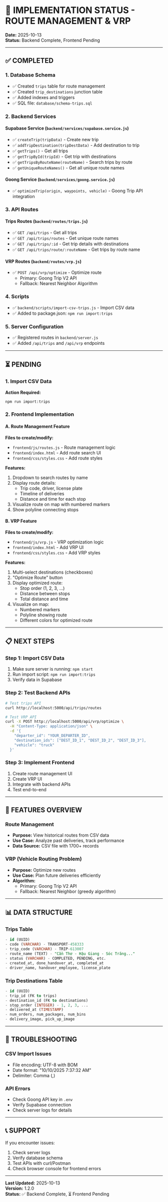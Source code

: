 # 🚀 IMPLEMENTATION STATUS - ROUTE MANAGEMENT & VRP

**Date:** 2025-10-13  
**Status:** Backend Complete, Frontend Pending

---

## ✅ COMPLETED

### **1. Database Schema**
- ✅ Created `trips` table for route management
- ✅ Created `trip_destinations` junction table
- ✅ Added indexes and triggers
- ✅ SQL file: `database/schema-trips.sql`

### **2. Backend Services**

#### **Supabase Service** (`backend/services/supabase.service.js`)
- ✅ `createTrip(tripData)` - Create new trip
- ✅ `addTripDestination(tripDestData)` - Add destination to trip
- ✅ `getTrips()` - Get all trips
- ✅ `getTripById(tripId)` - Get trip with destinations
- ✅ `getTripsByRouteName(routeName)` - Search trips by route
- ✅ `getUniqueRouteNames()` - Get all unique route names

#### **Goong Service** (`backend/services/goong.service.js`)
- ✅ `optimizeTrip(origin, waypoints, vehicle)` - Goong Trip API integration

### **3. API Routes**

#### **Trips Routes** (`backend/routes/trips.js`)
- ✅ `GET /api/trips` - Get all trips
- ✅ `GET /api/trips/routes` - Get unique route names
- ✅ `GET /api/trips/:id` - Get trip details with destinations
- ✅ `GET /api/trips/route/:routeName` - Get trips by route name

#### **VRP Routes** (`backend/routes/vrp.js`)
- ✅ `POST /api/vrp/optimize` - Optimize route
  - Primary: Goong Trip V2 API
  - Fallback: Nearest Neighbor Algorithm

### **4. Scripts**
- ✅ `backend/scripts/import-csv-trips.js` - Import CSV data
- ✅ Added to package.json: `npm run import:trips`

### **5. Server Configuration**
- ✅ Registered routes in `backend/server.js`
- ✅ Added `/api/trips` and `/api/vrp` endpoints

---

## ⏳ PENDING

### **1. Import CSV Data**
**Action Required:**
```bash
npm run import:trips
```

### **2. Frontend Implementation**

#### **A. Route Management Feature**
**Files to create/modify:**
- `frontend/js/routes.js` - Route management logic
- `frontend/index.html` - Add route search UI
- `frontend/css/styles.css` - Add route styles

**Features:**
1. Dropdown to search routes by name
2. Display route details:
   - Trip code, driver, license plate
   - Timeline of deliveries
   - Distance and time for each stop
3. Visualize route on map with numbered markers
4. Show polyline connecting stops

#### **B. VRP Feature**
**Files to create/modify:**
- `frontend/js/vrp.js` - VRP optimization logic
- `frontend/index.html` - Add VRP UI
- `frontend/css/styles.css` - Add VRP styles

**Features:**
1. Multi-select destinations (checkboxes)
2. "Optimize Route" button
3. Display optimized route:
   - Stop order (1, 2, 3, ...)
   - Distance between stops
   - Total distance and time
4. Visualize on map:
   - Numbered markers
   - Polyline showing route
   - Different colors for optimized route

---

## 📋 NEXT STEPS

### **Step 1: Import CSV Data**
1. Make sure server is running: `npm start`
2. Run import script: `npm run import:trips`
3. Verify data in Supabase

### **Step 2: Test Backend APIs**
```bash
# Test trips API
curl http://localhost:5000/api/trips/routes

# Test VRP API
curl -X POST http://localhost:5000/api/vrp/optimize \
  -H "Content-Type: application/json" \
  -d '{
    "departer_id": "YOUR_DEPARTER_ID",
    "destination_ids": ["DEST_ID_1", "DEST_ID_2", "DEST_ID_3"],
    "vehicle": "truck"
  }'
```

### **Step 3: Implement Frontend**
1. Create route management UI
2. Create VRP UI
3. Integrate with backend APIs
4. Test end-to-end

---

## 🎯 FEATURES OVERVIEW

### **Route Management**
- **Purpose:** View historical routes from CSV data
- **Use Case:** Analyze past deliveries, track performance
- **Data Source:** CSV file with 1700+ records

### **VRP (Vehicle Routing Problem)**
- **Purpose:** Optimize new routes
- **Use Case:** Plan future deliveries efficiently
- **Algorithm:** 
  - Primary: Goong Trip V2 API
  - Fallback: Nearest Neighbor (greedy algorithm)

---

## 📊 DATA STRUCTURE

### **Trips Table**
```sql
- id (UUID)
- code (VARCHAR) - TRANSPORT-458333
- trip_code (VARCHAR) - TRIP-613007
- route_name (TEXT) - "Cần Thơ - Hậu Giang - Sóc Trăng..."
- status (VARCHAR) - COMPLETED, PENDING, etc.
- created_at, done_handover_at, completed_at
- driver_name, handover_employee, license_plate
```

### **Trip Destinations Table**
```sql
- id (UUID)
- trip_id (FK to trips)
- destination_id (FK to destinations)
- stop_order (INTEGER) - 1, 2, 3, ...
- delivered_at (TIMESTAMP)
- num_orders, num_packages, num_bins
- delivery_image, pick_up_image
```

---

## 🔧 TROUBLESHOOTING

### **CSV Import Issues**
- File encoding: UTF-8 with BOM
- Date format: "10/10/2025 7:37:32 AM"
- Delimiter: Comma (,)

### **API Errors**
- Check Goong API key in `.env`
- Verify Supabase connection
- Check server logs for details

---

## 📞 SUPPORT

If you encounter issues:
1. Check server logs
2. Verify database schema
3. Test APIs with curl/Postman
4. Check browser console for frontend errors

---

**Last Updated:** 2025-10-13  
**Version:** 1.2.0  
**Status:** ✅ Backend Complete, ⏳ Frontend Pending

